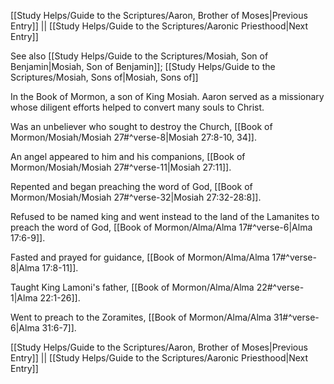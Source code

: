 [[Study Helps/Guide to the Scriptures/Aaron, Brother of Moses|Previous Entry]]  ||  [[Study Helps/Guide to the Scriptures/Aaronic Priesthood|Next Entry]]

 See also [[Study Helps/Guide to the Scriptures/Mosiah, Son of Benjamin|Mosiah, Son of Benjamin]]; [[Study Helps/Guide to the Scriptures/Mosiah, Sons of|Mosiah, Sons of]]

 In the Book of Mormon, a son of King Mosiah. Aaron served as a missionary whose diligent efforts helped to convert many souls to Christ.

 Was an unbeliever who sought to destroy the Church, [[Book of Mormon/Mosiah/Mosiah 27#^verse-8|Mosiah 27:8-10, 34]].

 An angel appeared to him and his companions, [[Book of Mormon/Mosiah/Mosiah 27#^verse-11|Mosiah 27:11]].

 Repented and began preaching the word of God, [[Book of Mormon/Mosiah/Mosiah 27#^verse-32|Mosiah 27:32-28:8]].

 Refused to be named king and went instead to the land of the Lamanites to preach the word of God, [[Book of Mormon/Alma/Alma 17#^verse-6|Alma 17:6-9]].

 Fasted and prayed for guidance, [[Book of Mormon/Alma/Alma 17#^verse-8|Alma 17:8-11]].

 Taught King Lamoni's father, [[Book of Mormon/Alma/Alma 22#^verse-1|Alma 22:1-26]].

 Went to preach to the Zoramites, [[Book of Mormon/Alma/Alma 31#^verse-6|Alma 31:6-7]].

[[Study Helps/Guide to the Scriptures/Aaron, Brother of Moses|Previous Entry]]  ||  [[Study Helps/Guide to the Scriptures/Aaronic Priesthood|Next Entry]]